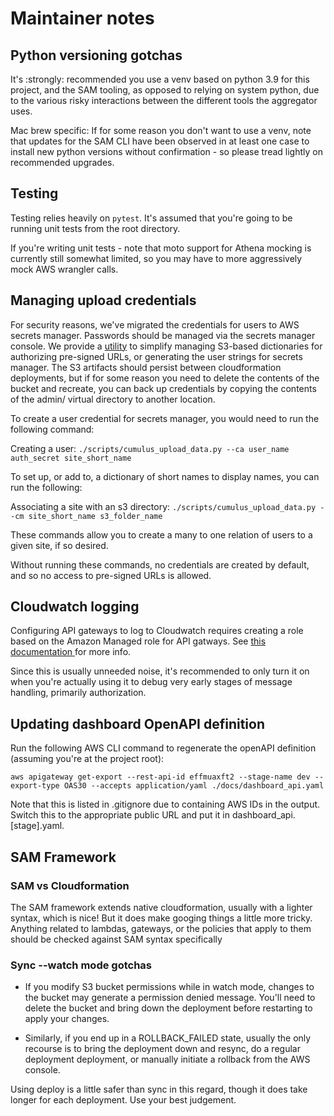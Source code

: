 # Maintainer notes

## Python versioning gotchas

It's :strongly: recommended you use a venv based on python 3.9 for this project, and the SAM tooling, as opposed to relying on system python, due to the various risky interactions between the different tools the aggregator uses.

Mac brew specific: If for some reason you don't want to use a venv, note that updates for the SAM CLI have been observed in at least one case to install new python versions without confirmation - so please tread lightly on recommended upgrades.

## Testing

Testing relies heavily on `pytest`. It's assumed that you're going to be running unit tests from the root directory.

If you're writing unit tests - note that moto support for Athena mocking is currently still somewhat limited, so you may have to more aggressively mock AWS wrangler calls.

## Managing upload credentials

For security reasons, we've migrated the credentials for users to AWS secrets manager. Passwords should be managed via
the secrets manager console. We provide a [utility](../scripts/credential_management.py) to simplify managing S3-based
dictionaries for authorizing pre-signed URLs, or generating the user strings for secrets manager. The S3 artifacts should
persist between cloudformation deployments, but if for some reason you need to delete the contents of the bucket and recreate,
you can back up credentials by copying the contents of the admin/ virtual directory to another location.

To create a user credential for secrets manager, you would need to run the following command:

Creating a user:
`./scripts/cumulus_upload_data.py --ca user_name auth_secret site_short_name`

To set up, or add to, a dictionary of short names to display names, you can run the following:

Associating a site with an s3 directory:
`./scripts/cumulus_upload_data.py --cm site_short_name s3_folder_name`

These commands allow you to create a many to one relation of users to a given site, if so desired.

Without running these commands, no credentials are created by default, and so no access to pre-signed URLs is allowed.

## Cloudwatch logging

Configuring API gateways to log to Cloudwatch requires creating a role based on the Amazon 
Managed role for API gatways. See [this documentation ](https://aws.amazon.com/premiumsupport/knowledge-center/api-gateway-cloudwatch-logs/) for more info.

Since this is usually unneeded noise, it's recommended to only turn it on when you're 
actually using it to debug very early stages of message handling, primarily authorization.

## Updating dashboard OpenAPI definition

Run the following AWS CLI command to regenerate the openAPI definition (assuming you're at the project root):

`aws apigateway get-export --rest-api-id effmuaxft2 --stage-name dev --export-type OAS30 --accepts application/yaml ./docs/dashboard_api.yaml`

Note that this is listed in .gitignore due to containing AWS IDs in the output. Switch this to the appropriate public URL and put it in dashboard_api.[stage].yaml.

## SAM Framework

### SAM vs Cloudformation

The SAM framework extends native cloudformation, usually with a lighter syntax, which is nice! But it does make googing things a little more tricky. Anything related to lambdas, gateways, or the policies that apply to them should be checked against SAM syntax specifically

### Sync --watch mode gotchas

- If you modify S3 bucket permissions while in watch mode, changes to the bucket may generate a permission denied message. You'll need to delete the bucket and bring down the deployment before restarting to apply your changes.

- Similarly, if you end up in a ROLLBACK_FAILED state, usually the only recourse is to bring the deployment down and resync, do a regular deployment deployment, or manually initiate a rollback from the AWS console.

Using deploy is a little safer than sync in this regard, though it does take longer for each deployment. Use your best judgement.